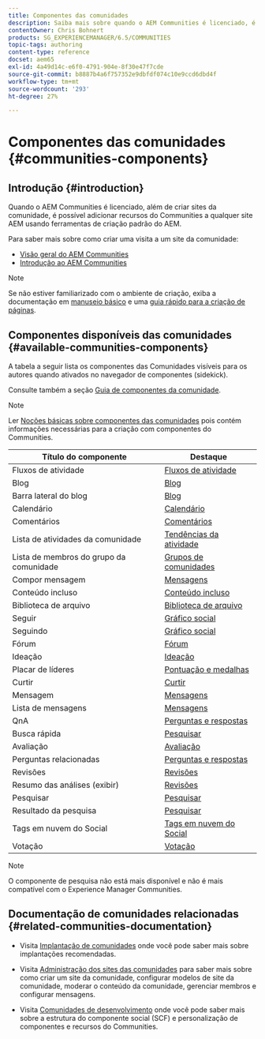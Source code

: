 ```yaml
---
title: Componentes das comunidades
description: Saiba mais sobre quando o AEM Communities é licenciado, é possível adicionar recursos do Communities a qualquer site AEM usando ferramentas de criação padrão do AEM.
contentOwner: Chris Bohnert
products: SG_EXPERIENCEMANAGER/6.5/COMMUNITIES
topic-tags: authoring
content-type: reference
docset: aem65
exl-id: 4a49d14c-e6f0-4791-904e-8f30e47f7cde
source-git-commit: b8887b4a6f757352e9dbfdf074c10e9ccd6dbd4f
workflow-type: tm+mt
source-wordcount: '293'
ht-degree: 27%

---
```


# Componentes das comunidades {#communities-components}

## Introdução {#introduction}

Quando o AEM Communities é licenciado, além de criar sites da comunidade, é possível adicionar recursos do Communities a qualquer site AEM usando ferramentas de criação padrão do AEM.

Para saber mais sobre como criar uma visita a um site da comunidade:

* [Visão geral do AEM Communities](/help/communities/overview.md)
* [Introdução ao AEM Communities](/help/communities/getting-started.md)

>[!NOTE]
>
>Se não estiver familiarizado com o ambiente de criação, exiba a documentação em [manuseio básico](/help/sites-authoring/basic-handling.md) e uma [guia rápido para a criação de páginas](/help/sites-authoring/qg-page-authoring.md).

## Componentes disponíveis das comunidades {#available-communities-components}

A tabela a seguir lista os componentes das Comunidades visíveis para os autores quando ativados no navegador de componentes (sidekick).

Consulte também a seção [Guia de componentes da comunidade](/help/communities/components-guide.md).

>[!NOTE]
>
>Ler [Noções básicas sobre componentes das comunidades](/help/communities/basics.md) pois contém informações necessárias para a criação com componentes do Communities.

| **Título do componente** | **Destaque** |
|---|---|
| Fluxos de atividade | [Fluxos de atividade](/help/communities/activities.md) |
| Blog | [Blog](/help/communities/blog-feature.md) |
| Barra lateral do blog | [Blog](/help/communities/blog-feature.md) |
| Calendário | [Calendário](/help/communities/calendar.md) |
| Comentários | [Comentários](/help/communities/comments.md) |
| Lista de atividades da comunidade | [Tendências da atividade](/help/communities/trends.md) |
| Lista de membros do grupo da comunidade | [Grupos de comunidades](/help/communities/creating-groups.md) |
| Compor mensagem | [Mensagens](/help/communities/configure-messaging.md) |
| Conteúdo incluso | [Conteúdo incluso](/help/communities/featured.md) |
| Biblioteca de arquivo | [Biblioteca de arquivo](/help/communities/file-library.md) |
| Seguir | [Gráfico social](/help/communities/socialgraph.md) |
| Seguindo | [Gráfico social](/help/communities/socialgraph.md) |
| Fórum | [Fórum](/help/communities/forum.md) |
| Ideação | [Ideação](/help/communities/ideation-feature.md) |
| Placar de líderes | [Pontuação e medalhas](/help/communities/enabling-leaderboard.md) |
| Curtir | [Curtir](/help/communities/liking.md) |
| Mensagem | [Mensagens](/help/communities/configure-messaging.md) |
| Lista de mensagens | [Mensagens](/help/communities/configure-messaging.md) |
| QnA | [Perguntas e respostas](/help/communities/working-with-qna.md) |
| Busca rápida | [Pesquisar](/help/communities/search.md) |
| Avaliação | [Avaliação](/help/communities/rating.md) |
| Perguntas relacionadas | [Perguntas e respostas](/help/communities/working-with-qna.md) |
| Revisões | [Revisões](/help/communities/reviews.md) |
| Resumo das análises (exibir) | [Revisões](/help/communities/reviews.md) |
| Pesquisar | [Pesquisar](/help/communities/search.md) |
| Resultado da pesquisa | [Pesquisar](/help/communities/search.md) |
| Tags em nuvem do Social | [Tags em nuvem do Social](/help/communities/tagcloud.md) |
| Votação | [Votação](/help/communities/voting.md) |

>[!NOTE]
>
>O componente de pesquisa não está mais disponível e não é mais compatível com o Experience Manager Communities.

## Documentação de comunidades relacionadas {#related-communities-documentation}

* Visita [Implantação de comunidades](/help/communities/deploy-communities.md) onde você pode saber mais sobre implantações recomendadas.

* Visita [Administração dos sites das comunidades](/help/communities/administer-landing.md) para saber mais sobre como criar um site da comunidade, configurar modelos de site da comunidade, moderar o conteúdo da comunidade, gerenciar membros e configurar mensagens.

* Visita [Comunidades de desenvolvimento](/help/communities/communities.md) onde você pode saber mais sobre a estrutura do componente social (SCF) e personalização de componentes e recursos do Communities.
